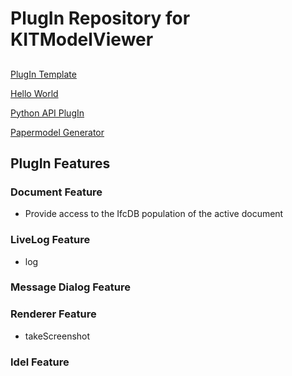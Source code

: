 # PlugIn Repository for KITModelViewer

## 


[PlugIn Template](https://github.com/KIT-IAI/SDM_Plugin_Template)

[Hello World](https://github.com/KIT-IAI/SDM_Plugin_HelloWorld)

[Python API PlugIn](https://github.com/KIT-IAI/SDM_Plugin_Python)

[Papermodel Generator](https://github.com/KIT-IAI/SDM_Plugin_Papermodel)


## PlugIn Features

### Document Feature

* Provide access to the IfcDB population of the active document

### LiveLog Feature

* log

### Message Dialog Feature

### Renderer Feature

* takeScreenshot

### Idel Feature

